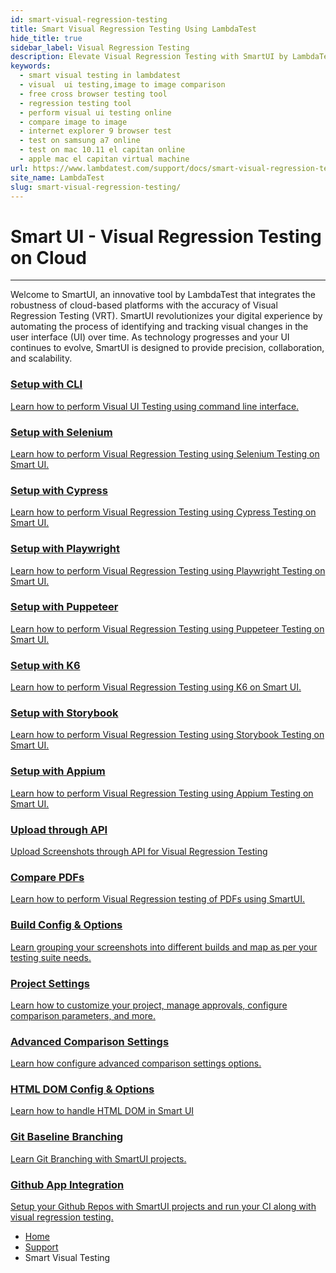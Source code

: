 ```yaml
---
id: smart-visual-regression-testing
title: Smart Visual Regression Testing Using LambdaTest
hide_title: true
sidebar_label: Visual Regression Testing
description: Elevate Visual Regression Testing with SmartUI by LambdaTest. Automate UI Change Tracking for Precision, Collaboration, and Scalability in the Cloud. Optimize Your Testing Journey Today
keywords:
  - smart visual testing in lambdatest
  - visual  ui testing,image to image comparison
  - free cross browser testing tool
  - regression testing tool
  - perform visual ui testing online
  - compare image to image
  - internet explorer 9 browser test
  - test on samsung a7 online
  - test on mac 10.11 el capitan online
  - apple mac el capitan virtual machine
url: https://www.lambdatest.com/support/docs/smart-visual-regression-testing/
site_name: LambdaTest
slug: smart-visual-regression-testing/
---
```


<script type="application/ld+json"
      dangerouslySetInnerHTML={{ __html: JSON.stringify({
       "@context": "https://schema.org",
        "@type": "BreadcrumbList",
        "itemListElement": [{
          "@type": "ListItem",
          "position": 1,
          "name": "LambdaTest",
          "item": "https://www.lambdatest.com"
        },{
          "@type": "ListItem",
          "position": 2,
          "name": "Support",
          "item": "https://www.lambdatest.com/support/docs/"
        },{
          "@type": "ListItem",
          "position": 3,
          "name": "Smart Visual Testing",
          "item": "https://www.lambdatest.com/support/docs/smart-visual-regression-testing/"
        }]
      })
    }}
></script>

# Smart UI - Visual Regression Testing on Cloud
***

Welcome to SmartUI, an innovative tool by LambdaTest that integrates the robustness of cloud-based platforms with the accuracy of Visual Regression Testing (VRT). SmartUI revolutionizes your digital experience by automating the process of identifying and tracking visual changes in the user interface (UI) over time. As technology progresses and your UI continues to evolve, SmartUI is designed to provide precision, collaboration, and scalability. 

<div className="ytframe"> 
<div className="youtube" data-embed="R00u2k8Yxpc">
    <div className="play-button"></div>
</div>
</div>


<div className="support_main">  
      <a href="/docs/smartui-cli/">
    <div className="support_inners">
      <h3>Setup with CLI</h3>
      <p>Learn how to perform Visual UI Testing using command line interface.</p>
    </div>
  </a>
  <a href="/docs/selenium-visual-regression/">
    <div className="support_inners">
      <h3>Setup with Selenium</h3>
      <p>Learn how to perform Visual Regression Testing using Selenium Testing on Smart UI.</p>
    </div>
  </a>
  <a href="/docs/smart-ui-cypress/">
    <div className="support_inners">
      <h3>Setup with Cypress</h3>
      <p>Learn how to perform Visual Regression Testing using Cypress Testing on Smart UI.</p>
    </div>
  </a>
  <a href="/docs/playwright-visual-regression/">
    <div className="support_inners">
      <h3>Setup with Playwright</h3>
      <p>Learn how to perform Visual Regression Testing using Playwright Testing on Smart UI.</p>
    </div>
  </a>
  <a href="/docs/puppeteer-visual-regression/">
    <div className="support_inners">
      <h3>Setup with Puppeteer</h3>
      <p>Learn how to perform Visual Regression Testing using Puppeteer Testing on Smart UI.</p>
    </div>
  </a>
  <a href="/docs/smartui-k6-setup/">
    <div className="support_inners">
      <h3>Setup with K6</h3>
      <p>Learn how to perform Visual Regression Testing using K6 on Smart UI.</p>
    </div>
  </a>
  <a href="/docs/smart-ui-storybook/">
    <div className="support_inners">
      <h3>Setup with Storybook</h3>
      <p>Learn how to perform Visual Regression Testing using Storybook Testing on Smart UI.</p>
    </div>
  </a>
  <a href="/docs/appium-visual-regression/">
    <div className="support_inners">
      <h3>Setup with Appium</h3>
      <p>Learn how to perform Visual Regression Testing using Appium Testing on Smart UI.</p>
    </div>
  </a>
  <a href="/docs/smartui-upload-api-v2/">
    <div className="support_inners">
      <h3>Upload through API</h3>
      <p>Upload Screenshots through API for Visual Regression Testing</p>
    </div>
  </a>
  <a href="/docs/smartui-pdf-comparison/">
    <div className="support_inners">
      <h3>Compare PDFs</h3>
      <p>Learn how to perform Visual Regression testing of PDFs using SmartUI.</p>
    </div>
  </a>
  <a href="/docs/smart-ui-build-options/">
    <div className="support_inners">
      <h3>Build Config & Options</h3>
      <p>Learn grouping your screenshots into different builds and map as per your testing suite needs.</p>
    </div>
  </a>
   <a href="/docs/smartui-project-settings/">
    <div className="support_inners">
      <h3>Project Settings</h3>
      <p>Learn how to customize your project, manage approvals, configure comparison parameters, and more.</p>
    </div>
    </a>
  <a href="/docs/test-settings-options/">
    <div className="support_inners">
      <h3>Advanced Comparison Settings</h3>
      <p>Learn how configure advanced comparison settings options.</p>
    </div>
  </a>
  <a href="/docs/html-dom-smartui-options/">
    <div className="support_inners">
      <h3>HTML DOM Config & Options</h3>
      <p>Learn how to handle HTML DOM in Smart UI</p>
    </div>
  </a>  
  <a href="/docs/smartui-git-branching-strategy">
    <div className="support_inners">
      <h3>Git Baseline Branching</h3>
      <p>Learn Git Branching with SmartUI projects.</p>
    </div>
  </a>
  <a href="/docs/smartui-github-app-integration/">
    <div className="support_inners">
      <h3>Github App Integration</h3>
      <p>Setup your Github Repos with SmartUI projects and run your CI along with visual regression testing.</p>
    </div>
  </a>
</div>

<!-- <div className="ytframe"> 
<div className="youtube" data-embed="F-RvD2UsqR4">
    <div className="play-button"></div>
</div>
</div>

## Upload Baseline

Once you login, click on the Navigation menu bar in the left *Visual UI Testing > Smart Testing*.

Next, we have to upload a Baseline image

**Step 1:** Upload a baseline image. Click on the + icon next to the Base Line Images header.

<img loading="lazy" src={require('../assets/images/smart-visual-testing/smart-visual-testing-1.webp').default} alt="Smart Visual Testing" width="1439" height="803" className="doc_img"/>

**Step 2:** Select a baseline image from your computer. You can also select multiple images at a time.

<img loading="lazy" src={require('../assets/images/smart-visual-testing/smart-visual-testing-2.webp').default} alt="Smart Testing" width="1438" height="820" className="doc_img"/>

**Step 3:** Once selected, images will be uploaded, and you can view the same under the Baseline Image gallery.

<img loading="lazy" src={require('../assets/images/smart-visual-testing/smart-visual-testing-3.webp').default} alt="Image Comparison" width="1438" height="820" className="doc_img"/>

## Upload Comparison Images

Upload Comparison Images. Please note that you cannot upload comparison images before uploading a baseline. Once you have uploaded the baseline image, below are the steps to upload a comparison image.

**Step 1:** Click on the baseline image you want to run a comparison with.

**Step 2:** On the right, you will find the Upload Comparison Image button. Click on it to upload images.

<img loading="lazy" src={require('../assets/images/smart-visual-testing/smart-visual-testing-4.webp').default} alt="Comparing Image pixel by pixel" width="1439" height="752" className="doc_img"/>

**Step 3:** Select the images you want to compare with the baseline image. You can select multiple images as well.

**Step 4:** If everything goes well, you would see the thumbnail of your comparison images along with the RUN button.

<img loading="lazy" src={require('../assets/images/smart-visual-testing/smart-visual-testing-5.webp').default} alt="Smart Comparison Testing" width="1440" height="791" className="doc_img"/>

## Run Comparison

**Step 1:** Once you have uploaded the comparison images, running the comparison is pretty simple. Just click on the Run button on the comparison image thumbnail.

<img loading="lazy" src={require('../assets/images/smart-visual-testing/smart-visual-testing-6.webp').default} alt="Running Image Comparison" width="1440" height="791" className="doc_img"/>

**Step 2:** You can also click on compare all button.

<img loading="lazy" src={require('../assets/images/smart-visual-testing/smart-visual-testing-8.webp').default} alt="Compare All Images" width="1440" height="791" className="doc_img"/>

## View Comparison and Issues

Once you have run the comparison between baseline and comparison images, you can check the issues by clicking on the View issues button on the comparison image.

<img loading="lazy" src={require('../assets/images/smart-visual-testing/smart-visual-testing-9.webp').default} alt="comparison between baseline and comparison images" width="1440" height="791" className="doc_img"/>

This will take you to a new window with a comparison image. You can zoom-in or Zoom out the images in this window, change the image difference color, switch to slider mode, switch to side-by-side mode, or mark the image as a bug.

<img loading="lazy" src={require('../assets/images/smart-visual-testing/smart-visual-testing-10.webp').default} alt="settings used in Image comparison" width="1437" height="745" className="doc_img"/>

## Side by Side Mode

There are multiple options for you to view your images. The side by side mode will open all three images, baseline image, comparison image, and comparison result image in a single window. In this mode, you can also mark the image as a bug. Or you can switch to any other mode.

<img loading="lazy" src={require('../assets/images/smart-visual-testing/smart-visual-testing-11.webp').default} alt="Side by Side Image Comparision" width="1438" height="750" className="doc_img"/>

## Slider Mode

In slider mode, you can view the baseline image and comparison image overlapped over each other and toggle them with a slider. This mode can help you view the difference between the two images very easily.

<img loading="lazy" src={require('../assets/images/smart-visual-testing/Slider-Mode-1.webp').default} alt="Slider Mode for Comparing Images" width="1439" height="747" className="doc_img"/>

## Change Baseline or Comparison Image

You can change the baseline or comparison image easily. Just click on the settings button at the bottom of the image thumbnail. You would see multiple options like View Image Details, Replace Image, Rename Image, and Delete Image.

<img loading="lazy" src={require('../assets/images/smart-visual-testing/smart-visual-testing-12.webp').default} alt="Changing Baseline or Comparison Image" width="821" height="646" className="doc_img"/> -->

<nav aria-label="breadcrumbs">
  <ul className="breadcrumbs">
    <li className="breadcrumbs__item">
      <a className="breadcrumbs__link" href="https://www.lambdatest.com">Home</a>
    </li>
    <li className="breadcrumbs__item">
      <a className="breadcrumbs__link" href="/docs/">Support</a>
    </li>
    <li className="breadcrumbs__item breadcrumbs__item--active">
      <span className="breadcrumbs__link">Smart Visual Testing</span>
    </li>
  </ul>
</nav>